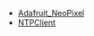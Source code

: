 * [Adafruit_NeoPixel](https://github.com/adafruit/Adafruit_NeoPixel)
* [NTPClient](https://github.com/taranais/NTPClient)
